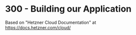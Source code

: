 # 300 - Building our Application

Based on "Hetzner Cloud Documentation" at https://docs.hetzner.com/cloud/
